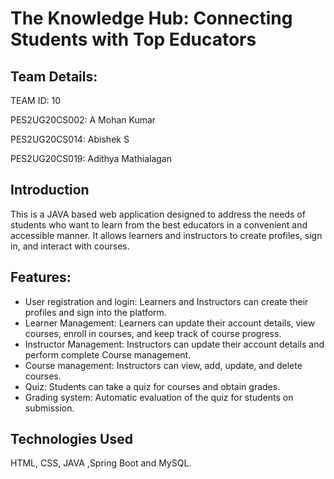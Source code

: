 # The Knowledge Hub: Connecting Students with Top Educators

## Team Details:
TEAM ID: 10

PES2UG20CS002: A Mohan Kumar

PES2UG20CS014: Abishek S

PES2UG20CS019: Adithya Mathialagan

## Introduction
This is a JAVA based web application designed to address the needs of students who want to learn from the best educators in a convenient and accessible manner. It allows learners and instructors to create profiles, sign in, and interact with courses.

## Features:

- User registration and login: Learners and Instructors can create their profiles and sign into the platform.
- Learner Management: Learners can update their account details, view courses, enroll in courses, and keep track of course progress.
- Instructor Management: Instructors can update their account details and perform complete Course management.
- Course management: Instructors can view, add, update, and delete courses.
- Quiz: Students can take a quiz for courses and obtain grades.
- Grading system: Automatic evaluation of the quiz for students on submission.

## Technologies Used
HTML, CSS, JAVA ,Spring Boot and MySQL.

